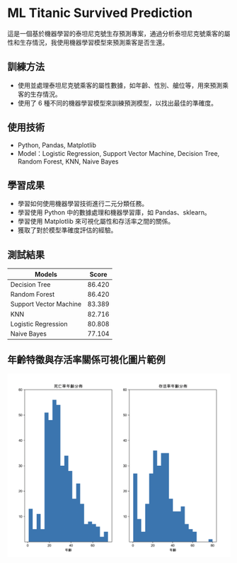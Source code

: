 # ML Titanic Survived Prediction

這是一個基於機器學習的泰坦尼克號生存預測專案，通過分析泰坦尼克號乘客的屬性和生存情況，我使用機器學習模型來預測乘客是否生還。

## 訓練方法

- 使用並處理泰坦尼克號乘客的屬性數據，如年齡、性別、艙位等，用來預測乘客的生存情況。
- 使用了 6 種不同的機器學習模型來訓練預測模型，以找出最佳的準確度。

## 使用技術

- Python, Pandas, Matplotlib
- Model：Logistic Regression, Support Vector Machine, Decision Tree, Random Forest, KNN, Naive Bayes

## 學習成果

- 學習如何使用機器學習技術進行二元分類任務。
- 學習使用 Python 中的數據處理和機器學習庫，如 Pandas、sklearn。
- 學習使用 Matplotlib 來可視化屬性和存活率之間的關係。
- 獲取了對於模型準確度評估的經驗。

## 測試結果

| Models                 | Score  |
| ---------------------- | ------ |
| Decision Tree          | 86.420 |
| Random Forest          | 86.420 |
| Support Vector Machine | 83.389 |
| KNN                    | 82.716 |
| Logistic Regression    | 80.808 |
| Naive Bayes            | 77.104 |

## 年齡特徵與存活率關係可視化圖片範例

![image](https://github.com/Alex900806/ML-Titanic-Survived-Prediction/blob/main/images/example.png)
